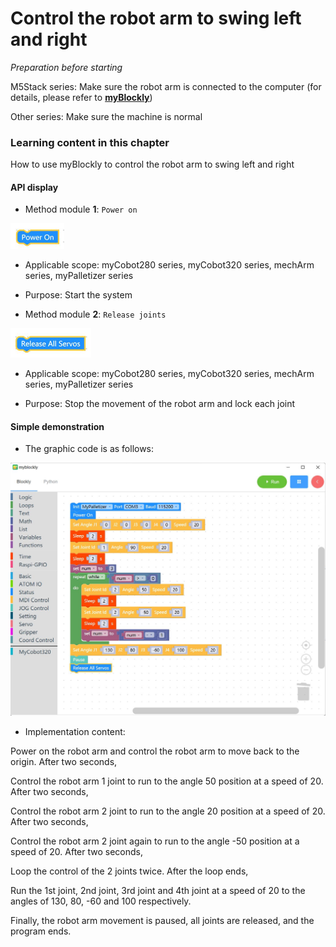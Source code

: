 # Control the robot arm to swing left and right

<i>Preparation before starting</i>

M5Stack series: Make sure the robot arm is connected to the computer (for details, please refer to **[myBlockly](https://docs.elephantrobotics.com/docs/gitbook/5-ProgramingApplication-myblockly-uiflow-mind/5.1-myblockly/)**)

Other series: Make sure the machine is normal

### Learning content in this chapter

How to use myBlockly to control the robot arm to swing left and right

#### API display

* Method module **1**: `Power on`

<img src="../../../../resources/3-FunctionsAndApplications/6.developmentGuide/myBlocklyAndUlFlow/myblocklyTutorials/swing/power on API.jpg" style="zoom: 50%;" />

* Applicable scope: myCobot280 series, myCobot320 series, mechArm series, myPalletizer series

* Purpose: Start the system

* Method module **2**: `Release joints`

<img src="../../../../resources/3-FunctionsAndApplications/6.developmentGuide/myBlocklyAndUlFlow/myblocklyTutorials/swing/release all servos.jpg" style="zoom: 50%;" />

* Applicable scope: myCobot280 series, myCobot320 series, mechArm series, myPalletizer series

* Purpose: Stop the movement of the robot arm and lock each joint

#### Simple demonstration

* The graphic code is as follows:

<img src="../../../../resources/3-FunctionsAndApplications/6.developmentGuide/myBlocklyAndUlFlow/myblocklyTutorials/swing/swing arms demo.jpg" style="zoom: 50%;" />

* Implementation content:

Power on the robot arm and control the robot arm to move back to the origin. After two seconds,

Control the robot arm 1 joint to run to the angle 50 position at a speed of 20. After two seconds,

Control the robot arm 2 joint to run to the angle 20 position at a speed of 20. After two seconds,

Control the robot arm 2 joint again to run to the angle -50 position at a speed of 20. After two seconds,

Loop the control of the 2 joints twice. After the loop ends,

Run the 1st joint, 2nd joint, 3rd joint and 4th joint at a speed of 20 to the angles of 130, 80, -60 and 100 respectively.

Finally, the robot arm movement is paused, all joints are released, and the program ends.